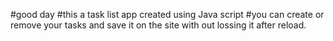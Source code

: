 #good day
#this a task list app created using Java script
#you can create or remove your tasks and save it on the site with out lossing it after reload.